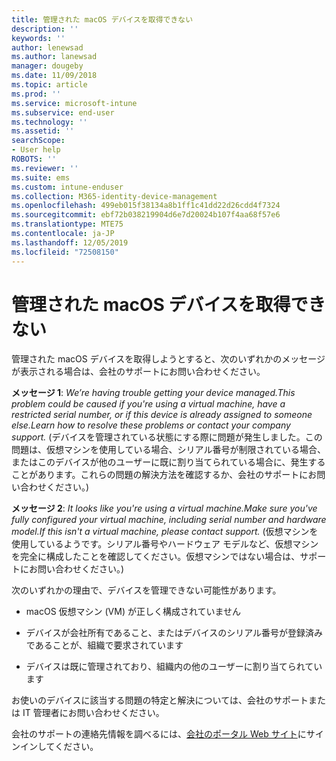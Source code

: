 ```yaml
---
title: 管理された macOS デバイスを取得できない
description: ''
keywords: ''
author: lenewsad
ms.author: lanewsad
manager: dougeby
ms.date: 11/09/2018
ms.topic: article
ms.prod: ''
ms.service: microsoft-intune
ms.subservice: end-user
ms.technology: ''
ms.assetid: ''
searchScope:
- User help
ROBOTS: ''
ms.reviewer: ''
ms.suite: ems
ms.custom: intune-enduser
ms.collection: M365-identity-device-management
ms.openlocfilehash: 499eb015f38134a8b1ff1c41dd22d26cdd4f7324
ms.sourcegitcommit: ebf72b038219904d6e7d20024b107f4aa68f57e6
ms.translationtype: MTE75
ms.contentlocale: ja-JP
ms.lasthandoff: 12/05/2019
ms.locfileid: "72508150"
---
```

# <a name="unable-to-get-macos-device-managed"></a>管理された macOS デバイスを取得できない

管理された macOS デバイスを取得しようとすると、次のいずれかのメッセージが表示される場合は、会社のサポートにお問い合わせください。

**メッセージ 1**: *We’re having trouble getting your device managed.This problem could be caused if you're using a virtual machine, have a restricted serial number, or if this device is already assigned to someone else.Learn how to resolve these problems or contact your company support.* (デバイスを管理されている状態にする際に問題が発生しました。この問題は、仮想マシンを使用している場合、シリアル番号が制限されている場合、またはこのデバイスが他のユーザーに既に割り当てられている場合に、発生することがあります。これらの問題の解決方法を確認するか、会社のサポートにお問い合わせください。)

**メッセージ 2**: *It looks like you're using a virtual machine.Make sure you've fully configured your virtual machine, including serial number and hardware model.If this isn't a virtual machine, please contact support.* (仮想マシンを使用しているようです。シリアル番号やハードウェア モデルなど、仮想マシンを完全に構成したことを確認してください。仮想マシンではない場合は、サポートにお問い合わせください。)  

次のいずれかの理由で、デバイスを管理できない可能性があります。 

* macOS 仮想マシン (VM) が正しく構成されていません   

* デバイスが会社所有であること、またはデバイスのシリアル番号が登録済みであることが、組織で要求されています   

* デバイスは既に管理されており、組織内の他のユーザーに割り当てられています  

お使いのデバイスに該当する問題の特定と解決については、会社のサポートまたは IT 管理者にお問い合わせください。  

会社のサポートの連絡先情報を調べるには、[会社のポータル Web サイト](https://go.microsoft.com/fwlink/?linkid=2010980)にサインインしてください。
